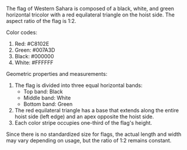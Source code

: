 The flag of Western Sahara is composed of a black, white, and green horizontal tricolor with a red equilateral triangle on the hoist side. The aspect ratio of the flag is 1:2.

Color codes:
1. Red: #C8102E
2. Green: #007A3D
3. Black: #000000
4. White: #FFFFFF

Geometric properties and measurements:

1. The flag is divided into three equal horizontal bands:
   - Top band: Black
   - Middle band: White
   - Bottom band: Green
2. The red equilateral triangle has a base that extends along the entire hoist side (left edge) and an apex opposite the hoist side.
3. Each color stripe occupies one-third of the flag's height.

Since there is no standardized size for flags, the actual length and width may vary depending on usage, but the ratio of 1:2 remains constant.